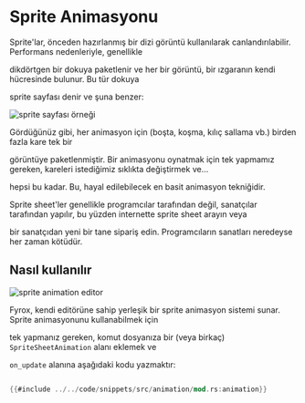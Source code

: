 # Sprite Animasyonu



Sprite'lar, önceden hazırlanmış bir dizi görüntü kullanılarak canlandırılabilir. Performans nedenleriyle, genellikle

dikdörtgen bir dokuya paketlenir ve her bir görüntü, bir ızgaranın kendi hücresinde bulunur. Bu tür dokuya 

sprite sayfası denir ve şuna benzer:



![sprite sayfası örneği](sprite_sheet_example.png)



Gördüğünüz gibi, her animasyon için (boşta, koşma, kılıç sallama vb.) birden fazla kare tek bir 

görüntüye paketlenmiştir. Bir animasyonu oynatmak için tek yapmamız gereken, kareleri istediğimiz sıklıkta değiştirmek ve...

hepsi bu kadar. Bu, hayal edilebilecek en basit animasyon tekniğidir.



Sprite sheet'ler genellikle programcılar tarafından değil, sanatçılar tarafından yapılır, bu yüzden internette sprite sheet arayın veya 

bir sanatçıdan yeni bir tane sipariş edin. Programcıların sanatları neredeyse her zaman kötüdür.



## Nasıl kullanılır



![sprite animation editor](sprite_animation_editor.png)



Fyrox, kendi editörüne sahip yerleşik bir sprite animasyon sistemi sunar. Sprite animasyonunu kullanabilmek için

tek yapmanız gereken, komut dosyanıza bir (veya birkaç) `SpriteSheetAnimation` alanı eklemek ve 

`on_update` alanına aşağıdaki kodu yazmaktır:



```rust

{{#include ../../code/snippets/src/animation/mod.rs:animation}}

```